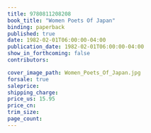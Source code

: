 ```yaml
---
title: 9780811208208
book_title: "Women Poets Of Japan"
binding: paperback
published: true
date: 1982-02-01T06:00:00-04:00
publication_date: 1982-02-01T06:00:00-04:00
show_in_forthcoming: false
contributors:

cover_image_path: Women_Poets_Of_Japan.jpg
forsale: true
saleprice:
shipping_charge:
price_us: 15.95
price_cn:
trim_size:
page_count:
---
```


